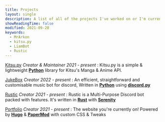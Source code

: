```yaml
--- 
title: Projects
layout: single
description: A list of all of the projects I've worked on or I'm currently working on.
showReadingTime: false
modified: 2021-09-20
keywords:
  - MrArkon
  - kitsu.py
  - LiamBot
  - Rustic
---
```


[Kitsu.py](https://github.com/MrArkon/kitsu.py) *Creator & Maintainer* *2021 - present*
: Kitsu.py is a simple & lightweight [**Python**](https://python.org) library for Kitsu's Manga & Anime API.

[JukeBox](https://github.com/MrArkon/JukeBox) *Creator* *2022 - present*
: An efficient, straightforward and customisable music bot for discord, Written in [**Python**](https://python.org) using [**discord.py**](https://github.com/Rapptz/discord.py)

[Rustic](https://github.com/MrArkon/Rustic) *Creator* *2021 - present*
: Rustic is a Multi-Purpose Discord bot packed with features. It's written in [**Rust**](https://rust-lang.org) with [**Serenity**](http://github.com/serenity-rs/serenity)

[Portfolio](https://mrarkon.github.io) *Creator* *2021 - present*
: The website you're currently on! Powered by [**Hugo**](https://gohugo.io/) & [**PaperMod**](https://git.io/hugopapermod) with custom CSS & Tweaks
